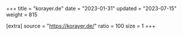 +++
title = "korayer.de"
date = "2023-01-31"
updated = "2023-07-15"
weight = 815

[extra]
source = "https://korayer.de/"
ratio = 100
size = 1
+++
